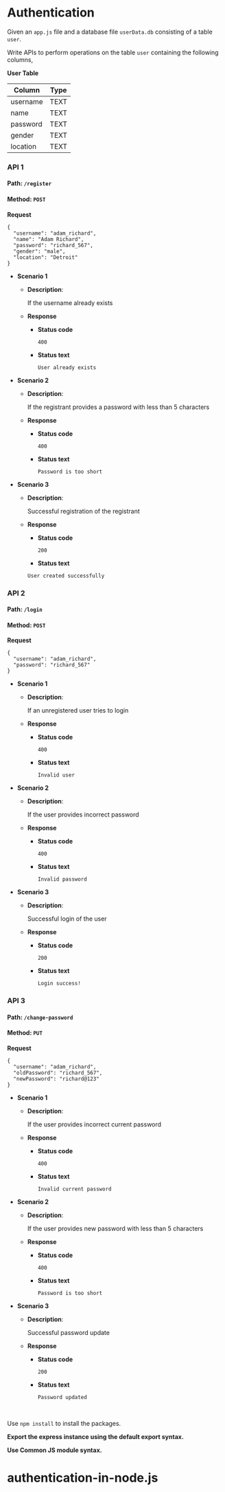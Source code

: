 # Authentication

Given an `app.js` file and a database file `userData.db` consisting of a  table `user`.

Write APIs to perform operations on the table `user` containing the following columns,

**User Table**

| Column   | Type    |
| -------- | ------- |
| username | TEXT |
| name     | TEXT    |
| password | TEXT    |
| gender   | TEXT    |
|location|TEXT|

### API 1

#### Path: `/register`

#### Method: `POST`

**Request**

```
{
  "username": "adam_richard",
  "name": "Adam Richard",
  "password": "richard_567",
  "gender": "male",
  "location": "Detroit"
}
```

- **Scenario 1**

  - **Description**:

    If the username already exists

  - **Response**
    - **Status code**
      ```
      400
      ```
    - **Status text**
      ```
      User already exists
      ```

- **Scenario 2**

  - **Description**:

    If the registrant provides a password with less than 5 characters

  - **Response**
    - **Status code**
      ```
      400
      ```
    - **Status text**
      ```
      Password is too short
      ```

- **Scenario 3**

  - **Description**:

    Successful registration of the registrant

  - **Response**
      - **Status code**
        ```
        200
        ```
      - **Status text**
       ```
       User created successfully
       ```

### API 2

#### Path: `/login`

#### Method: `POST`

**Request**
```
{
  "username": "adam_richard",
  "password": "richard_567"
}
```

- **Scenario 1**

  - **Description**:

    If an unregistered user tries to login

  - **Response**
    - **Status code**
      ```
      400
      ```
    - **Status text**
      ```
      Invalid user
      ```

- **Scenario 2**

  - **Description**:

    If the user provides incorrect password

  - **Response**
    - **Status code**
      ```
      400
      ```
    - **Status text**
      ```
      Invalid password
      ```

- **Scenario 3**

  - **Description**:

    Successful login of the user

  - **Response**
    - **Status code**
      ```
      200
      ```
    - **Status text**
      ```
      Login success!
      ```

### API 3

#### Path: `/change-password`

#### Method: `PUT`

**Request**

```
{
  "username": "adam_richard",
  "oldPassword": "richard_567",
  "newPassword": "richard@123"
}
```

- **Scenario 1**

  - **Description**:

    If the user provides incorrect current password

  - **Response**
    - **Status code**
      ```
      400
      ```
    - **Status text**
      ```
      Invalid current password
      ```

- **Scenario 2**

  - **Description**:

    If the user provides new password with less than 5 characters

  - **Response**
    - **Status code**
      ```
      400
      ```
    - **Status text**
      ```
      Password is too short
      ```

- **Scenario 3**

  - **Description**:

    Successful password update

  - **Response**
    - **Status code**
      ```
      200
      ```
    - **Status text**
      ```
      Password updated
      ```


<br/>

Use `npm install` to install the packages.

**Export the express instance using the default export syntax.**

**Use Common JS module syntax.**
# authentication-in-node.js
